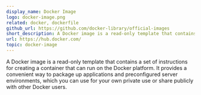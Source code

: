 ```yaml
---
display_name: Docker Image
logo: docker-image.png
related: docker, dockerfile
github_url: https://github.com/docker-library/official-images
short_description: A Docker image is a read-only template that contains a set of instructions for creating a container that can run on the Docker platform.
url: https://hub.docker.com/
topic: docker-image
---
```

A Docker image is a read-only template that contains a set of instructions for creating a container that can run on the Docker platform. It provides a convenient way to package up applications and preconfigured server environments, which you can use for your own private use or share publicly with other Docker users.
